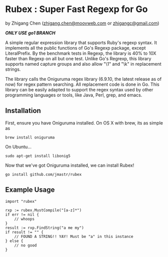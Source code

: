 # Rubex : Super Fast Regexp for Go #
by Zhigang Chen (zhigang.chen@moovweb.com or zhigangc@gmail.com)

***ONLY USE go1 BRANCH***

A simple regular expression library that supports Ruby's regexp syntax. It implements all the public functions of Go's Regexp package, except LiteralPrefix. By the benchmark tests in Regexp, the library is 40% to 10X faster than Regexp on all but one test. Unlike Go's Regrexp, this library supports named capture groups and also allow "\\1" and "\\k<name>" in replacement strings.

The library calls the Oniguruma regex library (6.9.10, the latest release as of now) for regex pattern searching. All replacement code is done in Go. This library can be easily adapted to support the regex syntax used by other programming languages or tools, like Java, Perl, grep, and emacs.

## Installation ##

First, ensure you have Oniguruma installed. On OS X with brew, its as simple as
    
    brew install oniguruma
    
On Ubuntu...

    sudo apt-get install libonig5

Now that we've got Oniguruma installed, we can install Rubex!

    go install github.com/jmastr/rubex

## Example Usage ##

    import "rubex"
    
    rxp := rubex.MustCompile("[a-z]*")
    if err != nil {
        // whoops
    }
    result := rxp.FindString("a me my")
    if result != "" {
        // FOUND A STRING!! YAY! Must be "a" in this instance
    } else {
        // no good
    }

